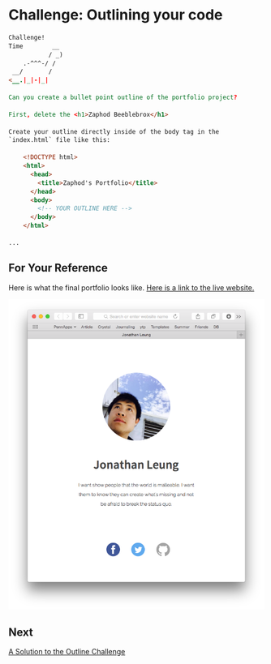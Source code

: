 # Challenge: Outlining your code

```html
Challenge!  
Time        __
           / _)   
    .-^^^-/ /
 __/       /
<__.|_|-|_|

Can you create a bullet point outline of the portfolio project?

First, delete the <h1>Zaphod Beeblebrox</h1>

Create your outline directly inside of the body tag in the 
`index.html` file like this:

    <!DOCTYPE html>
    <html>
      <head>
        <title>Zaphod's Portfolio</title>
      </head>
      <body>
        <!-- YOUR OUTLINE HERE -->
      </body>
    </html>

...
```

## For Your Reference

Here is what the final portfolio looks like. [Here is a link to the live website.](https://rawgit.com/hackedu/hack-camp/cohort_4-portfolio/cohort_4/playbook/workshops/portfolio/src/final_portfolio/index.html)


![](img/final_screenshot.png)



## Next

[A Solution to the Outline Challenge](outline_solution.md)



